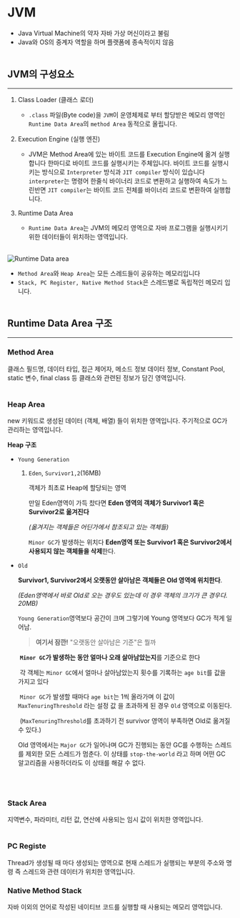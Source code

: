 # JVM

- Java Virtual Machine의 약자 자바 가상 머신이라고 불림
- Java와 OS의 중계자 역할을 하며 플랫폼에 종속적이지 않음
  <br/>
  <br/>

## JVM의 구성요소

---

1. Class Loader (클래스 로더)
   - `.class` 파일(Byte code)을 `JVM`이 운영체제로 부터 할당받은 메모리 영역인 `Runtime Data Area`의 `method Area` 동적으로 올립니다.

2. Execution Engine (실행 엔진)
   - JVM은 Method Area에 있는 바이트 코드를 Execution Engine에 옮겨 실행합니다
     한마디로 바이트 코드를 실행시키는 주체입니다. 바이트 코드를 실행시키는 방식으로 `Interpreter` 방식과 `JIT compiler` 방식이 있습니다 `interpreter`는 명령어 한줄식 바이너리 코드로 변환하고 실행하여 속도가 느린반면 `JIT compiler`는 바이트 코드 전체를 바이너리 코드로 변환하여 실행합니다.

3. Runtime Data Area
   - `Runtime Data Area`는 JVM의 메모리 영역으로 자바 프로그램을 실행시키기 위한 데이터들이 위치하는 영역입니다.
   <br/>
![Runtime Data area](https://user-images.githubusercontent.com/24227385/222168381-9fc28ae7-fd10-49ac-829d-2db82d016dad.png)
<br/>

   - `Method Area`와 `Heap Area`는 모든 스레드들이 공유하는 메모리입니다
   - `Stack, PC Register, Native Method Stack`은 스레드별로 독립적인 메모리 입니다.
     <br/>
     <br/>

## Runtime Data Area 구조

___




### **Method Area**

클래스 필드명, 데이터 타입, 접근 제어자, 메소드 정보 데이터 정보, Constant Pool, static 변수, final class 등 클래스와 관련된 정보가 담긴 영역입니다.
<br/>
<br/>

### **Heap Area**

new 키워드로 생성된 데이터 (객체, 배열) 들이 위치한 영역입니다.
주기적으로 GC가 관리하는 영역입니다.



**Heap 구조**

- `Young Generation`

  1. `Eden`, `Survivor1,2`(16MB)

     객체가 최초로 Heap에 할당되는 영역

     만일 Eden영역이 가득 찼다면 **Eden 영역의 객체가 Survivor1 혹은 Survivor2로 옮겨진다**

     *(옮겨지는 객체들은 어딘가에서 참조되고 있는 객체들)*

     `Minor GC`가 발생하는 위치다 **Eden영역 또는 Survivor1 혹은 Survivor2에서 사용되지 않는 객체들을 삭제**한다.

 - `Old`

     **Survivor1, Survivor2에서 오랫동안 살아남은 객체들은 Old 영역에 위치한다**.

     *(Eden영역에서 바로 Old로 오는 경우도 있는데 이 경우 객체의 크기가 큰 경우다. 20MB)*

     `Young Generation`영역보다 공간이 크며 그렇기에 Young 영역보다 GC가 적게 일어남.

     

     > **여기서 잠깐!** "오랫동안 살아남은 기준"은 뭘까

     ​	**`Minor GC`가 발생하는 동안 얼마나 오래 살아남았는지**를 기준으로 한다

     ​	각 객체는 `Minor GC`에서 얼마나 살아남았는지 횟수를 기록하는 `age bit`를 값을 가지고 있다

     ​	`Minor GC`가 발생할 때마다 `age bit`는 1씩 올라가며 이 값이 `MaxTenuringThreshold` 라는 설정 값	을 초과하게 된 경우 `Old` 영역으로 이동된다.

     ​	(`MaxTenuringThreshold`를 초과하기 전 survivor 영역이 부족하면 Old로 옮겨질 수 있다.)

     

     Old 영역에서는 `Major GC`가 일어나며 GC가 진행되는 동안 GC를 수행하는 스레드를 제외한 모든 스레드가 멈춘다. 이 상태를 `stop-the-world` 라고 하며 어떤 GC 알고리즘을 사용하더라도 이 상태를 해갈 수 없다.

<br/>
<br/>

### **Stack Area**

지역변수, 파라미터, 리턴 값, 연산에 사용되는 임시 값이 위치한 영역입니다.
<br/>
<br/>


### **PC Registe**

Thread가 생성될 때 마다 생성되는 영역으로 현재 스레드가 실행되는 부분의 주소와 명령 즉 스레드와 관련 데이터가 위치한 영역입니다.

### **Native Method Stack**

자바 이외의 언어로 작성된 네이티브 코드를 실행할 때 사용되는 메모리 영역입니다.

